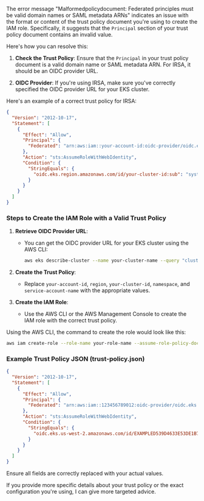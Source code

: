 The error message "Malformedpolicydocument: Federated principles must be valid domain names or SAML metadata ARNs" indicates an issue with the format or content of the trust policy document you're using to create the IAM role. Specifically, it suggests that the `Principal` section of your trust policy document contains an invalid value.

Here's how you can resolve this:

1. **Check the Trust Policy**: Ensure that the `Principal` in your trust policy document is a valid domain name or SAML metadata ARN. For IRSA, it should be an OIDC provider URL.

2. **OIDC Provider**: If you're using IRSA, make sure you've correctly specified the OIDC provider URL for your EKS cluster.

Here's an example of a correct trust policy for IRSA:

```json
{
  "Version": "2012-10-17",
  "Statement": [
    {
      "Effect": "Allow",
      "Principal": {
        "Federated": "arn:aws:iam::your-account-id:oidc-provider/oidc.eks.region.amazonaws.com/id/your-cluster-id"
      },
      "Action": "sts:AssumeRoleWithWebIdentity",
      "Condition": {
        "StringEquals": {
          "oidc.eks.region.amazonaws.com/id/your-cluster-id:sub": "system:serviceaccount:namespace:service-account-name"
        }
      }
    }
  ]
}
```

### Steps to Create the IAM Role with a Valid Trust Policy

1. **Retrieve OIDC Provider URL**:
   - You can get the OIDC provider URL for your EKS cluster using the AWS CLI:
     ```sh
     aws eks describe-cluster --name your-cluster-name --query "cluster.identity.oidc.issuer" --output text
     ```

2. **Create the Trust Policy**:
   - Replace `your-account-id`, `region`, `your-cluster-id`, `namespace`, and `service-account-name` with the appropriate values.

3. **Create the IAM Role**:
   - Use the AWS CLI or the AWS Management Console to create the IAM role with the correct trust policy.

Using the AWS CLI, the command to create the role would look like this:

```sh
aws iam create-role --role-name your-role-name --assume-role-policy-document file://trust-policy.json
```

### Example Trust Policy JSON (trust-policy.json)

```json
{
  "Version": "2012-10-17",
  "Statement": [
    {
      "Effect": "Allow",
      "Principal": {
        "Federated": "arn:aws:iam::123456789012:oidc-provider/oidc.eks.us-west-2.amazonaws.com/id/EXAMPLED539D4633E53DE1B716D3041E"
      },
      "Action": "sts:AssumeRoleWithWebIdentity",
      "Condition": {
        "StringEquals": {
          "oidc.eks.us-west-2.amazonaws.com/id/EXAMPLED539D4633E53DE1B716D3041E:sub": "system:serviceaccount:default:my-service-account"
        }
      }
    }
  ]
}
```

Ensure all fields are correctly replaced with your actual values.

If you provide more specific details about your trust policy or the exact configuration you're using, I can give more targeted advice.